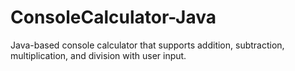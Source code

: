 # ConsoleCalculator-Java
Java-based console calculator that supports addition, subtraction, multiplication, and division with user input.
